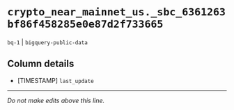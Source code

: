 # `crypto_near_mainnet_us._sbc_6361263bf86f458285e0e87d2f733665`
`bq-1` | `bigquery-public-data`

## Column details
* [TIMESTAMP] `last_update`

-------------------------------------------------------------------------------
*Do not make edits above this line.*
